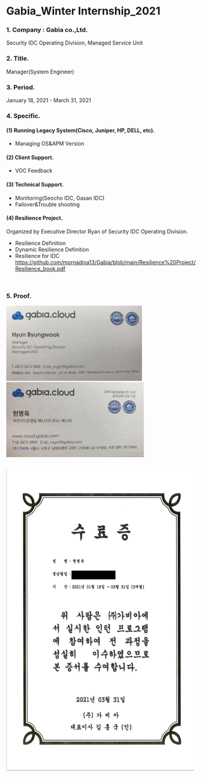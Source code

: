 # Gabia_Winter Internship_2021
### 1. Company : Gabia co.,Ltd.
Security IDC Operating Division, Managed Service Unit
<br>
### 2. Title.
Manager(System Engineer)
<br>
### 3. Period.
January 18, 2021 - March 31, 2021
<br>
### 4. Specific.
#### (1) Running Legacy System(Cisco, Juniper, HP, DELL, etc).
- Managing OS&APM Version
#### (2) Client Support.
- VOC Feedback
#### (3) Technical Support.
- Monitoring(Seocho IDC, Gasan IDC)
- Failover&Trouble shooting
#### (4) Resilience Project.
Organized by Executive Director Ryan of Security IDC Operating Division.
- Resilience Definition
- Dynamic Resilience Definition
- Resilience for IDC<br>
https://github.com/mornadina13/Gabia/blob/main/Resilience%20Project/Resilience_book.pdf
<br>

### 5. Proof.
<p align="left"><img src="https://github.com/mornadina13/Gabia/blob/main/Certificates/Eng.jpeg" witdh="400" height="200" /><img src="https://github.com/mornadina13/Gabia/blob/main/Certificates/Kor.jpeg" witdh="400" height="200" /></p>
<br>
<img src="https://github.com/mornadina13/Gabia/blob/main/Certificates/Gabia.png" width="500" height="800" />
